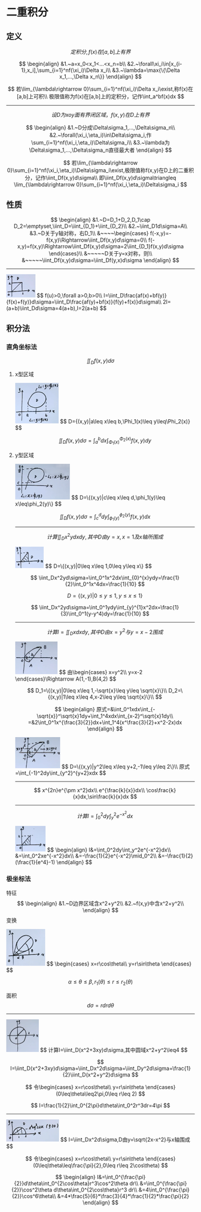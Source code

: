 # 二重积分

## 定义

$$
定积分,f(x)在[a,b]上有界
$$

$$
\begin{align}
&1.~a=x_0<x_1<...<x_n=b\\
&2.~\forall\xi_i\in[x_{i-1},x_i],\sum_{i=1}^nf(\xi_i)\Delta x_i\\
&3.~\lambda=\max{\{\Delta x_1,...,\Delta x_n\}}
\end{align}
$$

$$
若\lim_{\lambda\rightarrow 0}\sum_{i=1}^nf(\xi_i)\Delta x_i\exist,称f(x)在[a,b]上可积\\
极限值称为f(x)在[a,b]上的定积分，记作\int_a^bf(x)dx
$$

---

$$
设D为xoy面有界闭区域，f(x,y)在D上有界
$$

$$
\begin{align}
&1.~D分成\Delta\sigma_1,...,\Delta\sigma_n\\
&2.~\forall(\xi_i,\eta_i)\in\Delta\sigma_i,作\sum_{i=1}^nf(\xi_i,\eta_i)\Delta\sigma_i\\
&3.~\lambda为\Delta\sigma_1,...,\Delta\sigma_n直径最大者
\end{align}
$$

$$
若\lim_{\lambda\rightarrow 0}\sum_{i=1}^nf(\xi_i,\eta_i)\Delta\sigma_i\exist,极限值称f(x,y)在D上的二重积分，记作\iint_Df(x,y)d\sigma\\
即\iint_Df(x,y)d\sigma\triangleq \lim_{\lambda\rightarrow 0}\sum_{i=1}^nf(\xi_i,\eta_i)\Delta\sigma_i
$$

## 性质

$$
\begin{align}
&1.~D=D_1+D_2,D_1\cap D_2=\emptyset,\iint_D=\iint_{D_1}+\iint_{D_2}\\
&2.~\iint_D1d\sigma=A\\
&3.~D关于y轴对称，右D_1\\
&~~~~\begin{cases}
f(-x,y)=-f(x,y)\Rightarrow\iint_Df(x,y)d\sigma=0\\
f(-x,y)=f(x,y)\Rightarrow\iint_Df(x,y)d\sigma=2\iint_{D_1}f(x,y)d\sigma
\end{cases}\\
&~~~~~D关于y=x对称，则\\
&~~~~~\iint_Df(x,y)d\sigma=\iint_Df(y,x)d\sigma
\end{align}
$$

---

<img src="1.png" style="zoom:25%;" />
$$
f(u)>0,\forall a>0,b>0\\
I=\iint_D\frac{af(x)+bf(y)}{f(x)+f(y)}d\sigma=\iint_D\frac{af(y)+bf(x)}{f(y)+f(x)}d\sigma\\
2I=(a+b)\iint_Dd\sigma=4(a+b),I=2(a+b)
$$

## 积分法

### 直角坐标法

$$
\iint_Df(x,y)d\sigma
$$

1. x型区域

   <img src="2.png" style="zoom: 25%;" />
   $$
   D={(x,y)|a\leq x\leq b,\Phi_1(x)\leq y\leq\Phi_2(x)}
   $$

   $$
   \iint_Df(x,y)d\sigma=\int_a^bdx\int_{\Phi_1(x)}^{\Phi_2(x)}f(x,y)dy
   $$

2. y型区域

   <img src="3.png" style="zoom:25%;" />
   $$
   D=\{(x,y)|c\leq x\leq d,\phi_1(y)\leq x\leq\phi_2(y)\}
   $$

   $$
   \iint_Df(x,y)d\sigma=\int_c^ddy\int_{\phi_1(y)}^{\phi_2(y)}f(x,y)dx
   $$

   ---

   $$
   计算\iint_Dx^2ydxdy,其中D由y=x,x=1及x轴所围成
   $$

   <img src="4.png" style="zoom:25%;" />
   $$
   D=\{(x,y)|0\leq x\leq 1,0\leq y\leq x\}
   $$

   $$
   \iint_Dx^2yd\sigma=\int_0^1x^2dx\int_{0}^{x}ydy=\frac{1}{2}\int_0^1x^4dx=\frac{1}{10}
   $$

   $$
   D=\{(x,y)|0\leq y\leq 1,y\leq x\leq 1\}
   $$

   $$
   \iint_Dx^2yd\sigma=\int_0^1ydy\int_{y}^{1}x^2dx=\frac{1}{3}\int_0^1(y-y^4)dy=\frac{1}{10}
   $$

   ---

   $$
   计算I=\iint_Dxdxdy,其中D由x=y^2与y=x-2围成
   $$

   <img src="5.png" style="zoom:25%;" />
   $$
   由\begin{cases}
   x=y^2\\
   y=x-2
   \end{cases}\Rightarrow
   A(1,-1),B(4,2)
   $$

   $$
   D_1=\{(x,y)|0\leq x\leq 1,-\sqrt{x}\leq y\leq \sqrt{x}\}\\
   D_2=\{(x,y)|1\leq x\leq 4,x-2\leq y\leq \sqrt{x}\}\\
   $$

   $$
   \begin{align}
   原式=&\int_0^1xdx\int_{-\sqrt{x}}^\sqrt{x}1dy+\int_1^4xdx\int_{x-2}^\sqrt{x}1dy\\
   =&2\int_0^1x^{\frac{3}{2}}dx+\int_1^4(x^\frac{3}{2}+x^2-2x)dx
   \end{align}
   $$

   <img src="6.png" style="zoom:25%;" />
   $$
   D=\{(x,y)|y^2\leq x\leq y+2,-1\leq y\leq 2\}\\
   原式=\int_{-1}^2dy\int_{y^2}^{y+2}xdx
   $$

   ---

   $$
   x^{2n}e^{\pm x^2}dx\\
   e^{\frac{k}{x}}dx\\
   \cos\frac{k}{x}dx,\sin\frac{k}{x}dx
   $$

   ---

   $$
   计算I=\int_0^2dy\int_y^2e^{-x^2}dx
   $$

   <img src="7.png" style="zoom:25%;" />
   $$
   \begin{align}
   I&=\int_0^2dy\int_y^2e^{-x^2}dx\\
   &=\int_0^2xe^{-x^2}dx\\
   &=-\frac{1}{2}e^{-x^2}\mid_0^2\\
   &=-\frac{1}{2}(\frac{1}{e^4}-1)
   \end{align}
   $$

### 极坐标法

特征
$$
\begin{align}
&1.~D边界区域含x^2+y^2\\
&2.~f(x,y)中含x^2+y^2\\
\end{align}
$$
变换

<img src="8.png" style="zoom:25%;" />
$$
\begin{cases}
x=r\cos\theta\\
y=r\sin\theta
\end{cases}
$$

$$
\alpha\leq\theta\leq\beta,r_1(\theta)\leq r\leq r_2(\theta)
$$

面积
$$
d\sigma=rdrd\theta
$$

---

<img src="9.png" style="zoom:25%;" />
$$
计算I=\iint_D(x^2+3xy)d\sigma,其中圆域x^2+y^2\leq4
$$

$$
I=\iint_D(x^2+3xy)d\sigma=\iint_Dx^2d\sigma=\iint_Dy^2d\sigma=\frac{1}{2}\iint_D(x^2+y^2)d\sigma
$$

$$
令\begin{cases}
x=r\cos\theta\\
y=r\sin\theta
\end{cases}(0\leq\theta\leq2\pi,0\leq r\leq 2)
$$

$$
I=\frac{1}{2}\int_0^{2\pi}d\theta\int_0^2r^3dr=4\pi
$$

---

<img src="10.png" style="zoom:25%;" />
$$
I=\iint_Dx^2d\sigma,D由y=\sqrt{2x-x^2}与x轴围成
$$

$$
令\begin{cases}
x=r\cos\theta\\
y=r\sin\theta
\end{cases}(0\leq\theta\leq\frac{\pi}{2},0\leq r\leq 2\cos\theta)
$$

$$
\begin{align}
I&=\int_0^{\frac{\pi}{2}}d\theta\int_0^{2\cos\theta}r^3\cos^2\theta dr\\
&=\int_0^{\frac{\pi}{2}}\cos^2\theta d\theta\int_0^{2\cos\theta}r^3 dr\\
&=4\int_0^{\frac{\pi}{2}}\cos^6\theta\\
&=4*\frac{5}{6}*\frac{3}{4}*\frac{1}{2}*\frac{\pi}{2}
\end{align}
$$

